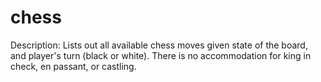 # chess

Description: Lists out all available chess moves given state of the board, and player's turn (black or white). 
There is no accommodation for king in check, en passant, or castling.
